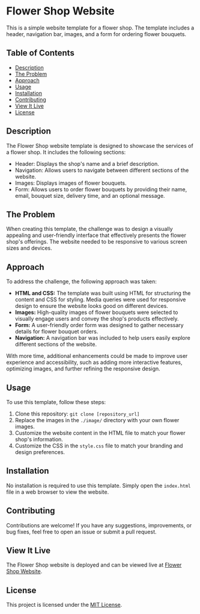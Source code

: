 # Flower Shop Website

This is a simple website template for a flower shop. The template includes a header, navigation bar, images, and a form for ordering flower bouquets.

## Table of Contents

- [Description](#description)
- [The Problem](#the-problem)
- [Approach](#approach)
- [Usage](#usage)
- [Installation](#installation)
- [Contributing](#contributing)
- [View It Live](#view-it-live)
- [License](#license)

## Description

The Flower Shop website template is designed to showcase the services of a flower shop. It includes the following sections:

- Header: Displays the shop's name and a brief description.
- Navigation: Allows users to navigate between different sections of the website.
- Images: Displays images of flower bouquets.
- Form: Allows users to order flower bouquets by providing their name, email, bouquet size, delivery time, and an optional message.

## The Problem

When creating this template, the challenge was to design a visually appealing and user-friendly interface that effectively presents the flower shop's offerings. The website needed to be responsive to various screen sizes and devices.

## Approach

To address the challenge, the following approach was taken:

- **HTML and CSS:** The template was built using HTML for structuring the content and CSS for styling. Media queries were used for responsive design to ensure the website looks good on different devices.
- **Images:** High-quality images of flower bouquets were selected to visually engage users and convey the shop's products effectively.
- **Form:** A user-friendly order form was designed to gather necessary details for flower bouquet orders.
- **Navigation:** A navigation bar was included to help users easily explore different sections of the website.

With more time, additional enhancements could be made to improve user experience and accessibility, such as adding more interactive features, optimizing images, and further refining the responsive design.

## Usage

To use this template, follow these steps:

1. Clone this repository: `git clone [repository_url]`
2. Replace the images in the `./image/` directory with your own flower images.
3. Customize the website content in the HTML file to match your flower shop's information.
4. Customize the CSS in the `style.css` file to match your branding and design preferences.

## Installation

No installation is required to use this template. Simply open the `index.html` file in a web browser to view the website.

## Contributing

Contributions are welcome! If you have any suggestions, improvements, or bug fixes, feel free to open an issue or submit a pull request.

## View It Live

The Flower Shop website is deployed and can be viewed live at [Flower Shop Website](https://your-deployed-url.com).

## License

This project is licensed under the [MIT License](LICENSE).
